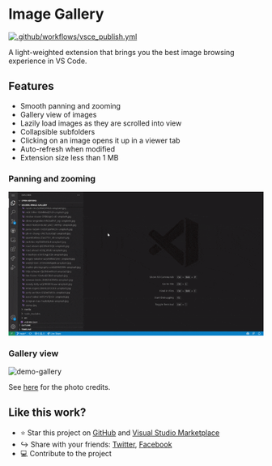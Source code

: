 # Image Gallery
[![.github/workflows/vsce_publish.yml](https://github.com/geriyoco/vscode-image-gallery/actions/workflows/vsce_publish.yml/badge.svg?branch=production&event=release)](https://github.com/geriyoco/vscode-image-gallery/actions/workflows/vsce_publish.yml)

A light-weighted extension that brings you the best image browsing experience in VS Code.

## Features
- Smooth panning and zooming
- Gallery view of images
- Lazily load images as they are scrolled into view
- Collapsible subfolders
- Clicking on an image opens it up in a viewer tab
- Auto-refresh when modified
- Extension size less than 1 MB

### Panning and zooming
![demo-editor](docs/demo-editor.gif)

### Gallery view
![demo-gallery](docs/demo-gallery.gif)

See [here](docs/photo_credits.md) for the photo credits.

## Like this work?
- :star: Star this project on [GitHub](https://github.com/geriyoco/vscode-image-gallery) and [Visual Studio Marketplace](https://marketplace.visualstudio.com/items?itemName=GeriYoco.vscode-image-gallery)
- :arrow_right_hook: Share with your friends: [Twitter](https://www.twitter.com/home?status=Just%20discovered%20this%20on%20the%20%23VSMarketplace%3A%20https%3A%2F%2Fmarketplace.visualstudio.com%2Fitems%3FitemName%3DGeriYoco.vscode-image-gallery), [Facebook](https://www.facebook.com/sharer/sharer.php?u=https://marketplace.visualstudio.com/items?itemName=GeriYoco.vscode-image-gallery)
- :computer: Contribute to the project